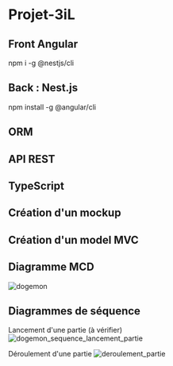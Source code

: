 # Projet-3iL
## Front Angular 

npm i -g @nestjs/cli

## Back :  Nest.js 

npm install -g @angular/cli

## ORM 
## API REST
## TypeScript

## Création d'un mockup

## Création d'un model MVC

## Diagramme MCD
![dogemon](https://user-images.githubusercontent.com/101574941/166457072-7df4762a-9953-4da4-9248-2305bccec948.jpg)

## Diagrammes de séquence
Lancement d'une partie (à vérifier)
![dogemon_sequence_lancement_partie](https://user-images.githubusercontent.com/101574941/166682508-efd7ec0c-734f-482d-8776-60fdf56dfc11.png)

Déroulement d'une partie 
![deroulement_partie](https://user-images.githubusercontent.com/101574941/166701418-3d173f12-4617-4297-be54-1094c224bbcb.png)
